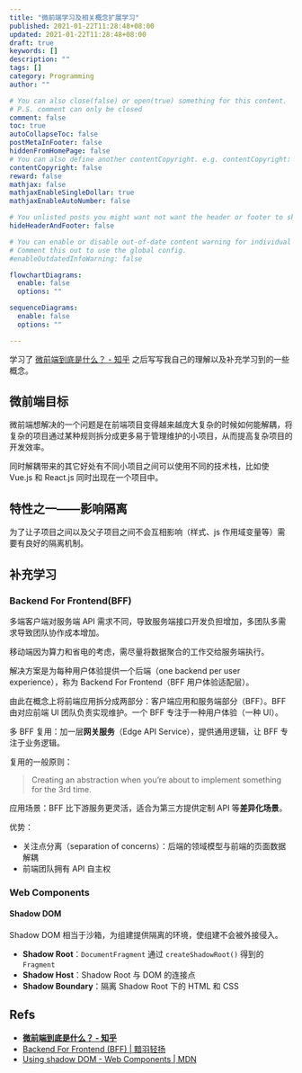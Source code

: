 ```yaml
---
title: "微前端学习及相关概念扩展学习"
published: 2021-01-22T11:28:48+08:00
updated: 2021-01-22T11:28:48+08:00
draft: true
keywords: []
description: ""
tags: []
category: Programming
author: ""

# You can also close(false) or open(true) something for this content.
# P.S. comment can only be closed
comment: false
toc: true
autoCollapseToc: false
postMetaInFooter: false
hiddenFromHomePage: false
# You can also define another contentCopyright. e.g. contentCopyright: "This is another copyright."
contentCopyright: false
reward: false
mathjax: false
mathjaxEnableSingleDollar: true
mathjaxEnableAutoNumber: false

# You unlisted posts you might want not want the header or footer to show
hideHeaderAndFooter: false

# You can enable or disable out-of-date content warning for individual post.
# Comment this out to use the global config.
#enableOutdatedInfoWarning: false

flowchartDiagrams:
  enable: false
  options: ""

sequenceDiagrams: 
  enable: false
  options: ""

---
```


学习了 [微前端到底是什么？ - 知乎](https://zhuanlan.zhihu.com/p/96464401) 之后写写我自己的理解以及补充学习到的一些概念。

<!--more-->

## 微前端目标

微前端想解决的一个问题是在前端项目变得越来越庞大复杂的时候如何能解耦，将复杂的项目通过某种规则拆分成更多易于管理维护的小项目，从而提高复杂项目的开发效率。

同时解耦带来的其它好处有不同小项目之间可以使用不同的技术栈，比如使 Vue.js 和 React.js 同时出现在一个项目中。

## 特性之一——影响隔离

为了让子项目之间以及父子项目之间不会互相影响（样式、js 作用域变量等）需要有良好的隔离机制。

## 补充学习

### Backend For Frontend(BFF)

多端客户端对服务端 API 需求不同，导致服务端接口开发负担增加，多团队多需求导致团队协作成本增加。

移动端因为算力和省电的考虑，需尽量将数据聚合的工作交给服务端执行。

解决方案是为每种用户体验提供一个后端（one backend per user experience），称为 Backend For Frontend（BFF 用户体验适配层）。

由此在概念上将前端应用拆分成两部分：客户端应用和服务端部分（BFF）。BFF 由对应前端 UI 团队负责实现维护。一个 BFF 专注于一种用户体验（一种 UI）。

多 BFF 复用：加一层**网关服务**（Edge API Service），提供通用逻辑，让 BFF 专注于业务逻辑。

复用的一般原则：
> Creating an abstraction when you’re about to implement something for the 3rd time.

应用场景：BFF 比下游服务更灵活，适合为第三方提供定制 API 等**差异化场景**。

优势：
* 关注点分离（separation of concerns）：后端的领域模型与前端的页面数据解耦
* 前端团队拥有 API 自主权

### Web Components

#### Shadow DOM

Shadow DOM 相当于沙箱，为组建提供隔离的环境，使组建不会被外接侵入。

* **Shadow Root**：`DocumentFragment` 通过 `createShadowRoot()` 得到的  `Fragment`
* **Shadow Host**：Shadow Root 与 DOM 的连接点
* **Shadow Boundary**：隔离 Shadow Root 下的 HTML 和 CSS

## Refs

* [**微前端到底是什么？ - 知乎**](https://zhuanlan.zhihu.com/p/96464401)
* [Backend For Frontend (BFF) | 黯羽轻扬](http://www.ayqy.net/blog/backend-for-frontend-bff/)
* [Using shadow DOM - Web Components | MDN](https://developer.mozilla.org/en-US/docs/Web/Web_Components/Using_shadow_DOM)

